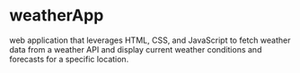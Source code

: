 # weatherApp
web application that leverages HTML, CSS, and JavaScript to fetch weather data from a weather API and display current weather conditions and forecasts for a specific location.
